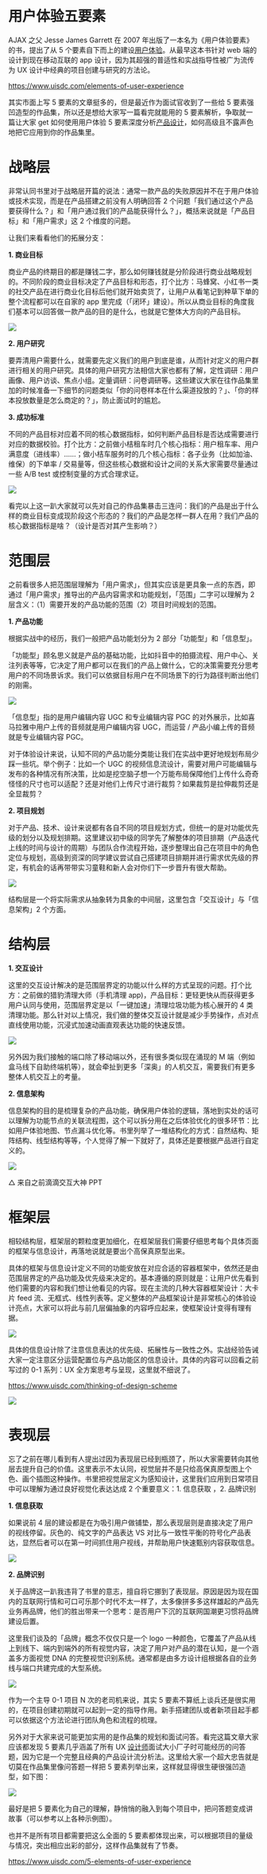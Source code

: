 # 用户体验五要素

AJAX 之父 Jesse James Garrett 在 2007 年出版了一本名为《用户体验要素》的书，提出了从 5 个要素自下而上的建设[用户体验](https://www.uisdc.com/topic/%e7%94%a8%e6%88%b7%e4%bd%93%e9%aa%8c "用户体验")。从最早这本书针对 web 端的设计到现在移动互联的 app 设计，因为其超强的普适性和实战指导性被广为流传为 UX 设计中经典的项目创建与研究的方法论。

<https://www.uisdc.com/elements-of-user-experience>

其实市面上写 5 要素的文章挺多的，但是最近作为面试官收到了一些给 5 要素强凹造型的作品集，所以还是想给大家写一篇看完就能用的 5 要素解析，争取就一篇让大家 get 如何使用用户体验 5 要素深度分析[产品设计](https://www.uisdc.com/tag/%e4%ba%a7%e5%93%81%e8%ae%be%e8%ae%a1 "产品设计")，如何高级且不露声色地把它应用到你的作品集里。

# 战略层

非常认同书里对于战略层开篇的说法：通常一款产品的失败原因并不在于用户体验或技术实现，而是在产品搭建之前没有人明确回答 2 个问题「我们通过这个产品要获得什么？」和「用户通过我们的产品能获得什么？」，概括来说就是「产品目标」和「用户需求」这 2 个维度的问题。

让我们来看看他们的拓展分支：

**1. 商业目标**

商业产品的终期目的都是赚钱二字，那么如何赚钱就是分阶段进行商业战略规划的。不同阶段的商业目标决定了产品目标和形态，打个比方：马蜂窝、小红书一类的社交产品在进行商业化目标后他们就开始卖货了，让用户从看笔记到种草下单的整个流程都可以在自家的 app 里完成（「闭环」建设）。所以从商业目标的角度我们基本可以回答做一款产品的目的是什么，也就是它整体大方向的产品目标。

![](https://qhdtc.oss-cn-chengdu.aliyuncs.com/obsidian/uisdc-ty-20200511-2.jpg)

**2. 用户研究**

要弄清用户需要什么，就需要先定义我们的用户到底是谁，从而针对定义的用户群进行相关的用户研究。具体的用户研究方法相信大家也都有了解，定性调研：用户画像、用户访谈、焦点小组。定量调研：问卷调研等。这些建议大家在往作品集里加的时候准备一下细节的问题类似「你的问卷样本在什么渠道投放的？」、「你的样本投放数量是怎么商定的？」，防止面试时的尴尬。

**3. 成功标准**

不同的产品目标对应着不同的核心数据指标，如何判断产品目标是否达成需要进行对应的数据校验。打个比方：之前做小桔租车时几个核心指标：用户租车率、用户满意度（进线率）……；做小桔车服务时的几个核心指标：各子业务（比如加油、维保）的下单率 / 交易量等，但这些核心数据和设计之间的关系大家需要尽量通过一些 A/B test 或控制变量的方式合理求证。

![](https://qhdtc.oss-cn-chengdu.aliyuncs.com/obsidian/uisdc-ty-20200511-3.jpg)

看完以上这一趴大家就可以先对自己的作品集暴击三连问：我们的产品是出于什么样的商业目标变成现阶段这个形态的？我们的产品是怎样一群人在用？我们产品的核心数据指标是啥？（设计是否对其产生影响？）

# 范围层

之前看很多人把范围层理解为「用户需求」，但其实应该是更具象一点的东西，即通过「用户需求」推导出的产品内容需求和功能规划，「范围」二字可以理解为 2 层含义：（1）需要开发的产品功能的范围（2）项目时间规划的范围。

**1. 产品功能**

根据实战中的经历，我们一般把产品功能划分为 2 部分「功能型」和「信息型」。

「功能型」顾名思义就是产品的基础功能，比如抖音中的拍摄流程、用户中心、关注列表等等，它决定了用户都可以在我们的产品上做什么，它的决策需要充分思考用户的不同场景诉求。我们可以依据目标用户在不同场景下的行为路径判断出他们的刚需。

![](https://qhdtc.oss-cn-chengdu.aliyuncs.com/obsidian/uisdc-ty-20200511-4.jpg)

「信息型」指的是用户编辑内容 UGC 和专业编辑内容 PGC 的对外展示，比如喜马拉雅中用户上传的音频就是用户编辑内容 UGC，而运营 / 产品小编上传的音频就是专业编辑内容 PGC。

对于体验设计来说，认知不同的产品功能分类能让我们在实战中更好地规划布局少踩一些坑。举个例子：比如一个 UGC 的视频信息流设计，需要对用户可能编辑与发布的各种情况有所决策，比如是挖空脑子想一个万能布局保障他们上传什么奇奇怪怪的尺寸也可以适配？还是对他们上传尺寸进行裁剪？如果裁剪是拉伸裁剪还是全显裁剪？

**2. 项目规划**

对于产品、技术、设计来说都有各自不同的项目规划方式，但统一的是对功能优先级的划分以及规划排期。这里建议初中级的同学先了解整体的项目排期（产品迭代上线的时间与设计的周期）与团队合作流程开始，逐步整理出自己在项目中的角色定位与规划，高级到资深的同学建议尝试自己搭建项目排期并进行需求优先级的界定，有机会的话再带带实习童鞋和新人会对你们下一步晋升有很大帮助。

![](https://qhdtc.oss-cn-chengdu.aliyuncs.com/obsidian/uisdc-ty-20200511-5.jpg)

结构层是一个将实际需求从抽象转为具象的中间层，这里包含「交互设计」与「信息架构」2 个方面。

# 结构层

**1. 交互设计**

这里的交互设计解决的是范围层界定的功能以什么样的方式呈现的问题。打个比方：之前做的猎豹清理大师（手机清理 app)，产品目标：更轻更快从而获得更多用户认同与使用，范围层界定是以「一键加速」清理垃圾功能为核心展开的 4 类清理功能。那么针对以上情况，我们做的整体交互设计就是减少手势操作，点对点直线使用功能，沉浸式加速动画直观表达功能的快速反馈。

![](https://qhdtc.oss-cn-chengdu.aliyuncs.com/obsidian/uisdc-ty-20200511-1.gif)

另外因为我们接触的端口除了移动端以外，还有很多类似现在涌现的 M 端（例如盒马线下自助终端机等），就会牵扯到更多「深奥」的人机交互，需要我们有更多整体人机交互上的考量。

**2. 信息架构**

信息架构的目的是梳理复杂的产品功能，确保用户体验的逻辑，落地到实处的话可以理解为功能节点的关联流程图，这个可以拆分用在之后体验优化的很多环节：比如用户体验地图、节点漏斗优化等。书里列举了一堆结构化的方式：自然结构、矩阵结构、线型结构等等，个人觉得了解一下就好了，具体还是要根据产品进行自定义的。

![](https://qhdtc.oss-cn-chengdu.aliyuncs.com/obsidian/uisdc-ty-20200511-6.jpg)

△ 来自之前滴滴交互大神 PPT

# 框架层

相较结构层，框架层的颗粒度更加细化，在框架层我们需要仔细思考每个具体页面的框架与信息设计，再落地说就是要出个高保真原型出来。

具体的框架与信息设计定义不同的功能安放在对应合适的容器框架中，依然还是由范围层界定的产品功能及优先级来决定的。基本遵循的原则就是：让用户优先看到他们需要的内容和我们想让他看见的内容。现在主流的几种大容器框架设计：大卡片 feed 流、无框式、线性列表等。定义整体的产品框架设计是非常核心的体验设计亮点，大家可以将此与前几层偏抽象的内容呼应起来，使框架设计变得有理有据。

![](https://qhdtc.oss-cn-chengdu.aliyuncs.com/obsidian/uisdc-ty-20200511-7.jpg)

具体的信息设计除了注意信息表达的优先级、拓展性与一致性之外。实战经验告诫大家一定注意区分运营配置位与产品功能区的信息设计。具体的内容可以回看之前写过的 0-1 系列：UX 全方案思考与呈现，这里就不细说了。

<https://www.uisdc.com/thinking-of-design-scheme>

![](https://qhdtc.oss-cn-chengdu.aliyuncs.com/obsidian/uisdc-ty-20200511-8.jpg)

# 表现层

忘了之前在哪儿看到有人提出过因为表现层已经到瓶颈了，所以大家需要转向其他层去提升自己的价值。这里表示不太认同，视觉层并不是只给高保真原型图上个色、画个插图这种操作。书里把视觉层定义为感知设计，这里我们应用到日常项目中可以理解为通过良好视觉化表达达成 2 个重要意义：1. 信息获取 ，2. 品牌识别

**1. 信息获取**

如果说前 4 层的建设都是在为吸引用户做铺垫，那么表现层则是直接决定了用户的视线停留。灰色的、纯文字的产品表达 VS 对比与一致性平衡的符号化产品表达，显然后者可以在第一时间抓住用户视线，并帮助用户快速甄别内容获取信息。

![](https://qhdtc.oss-cn-chengdu.aliyuncs.com/obsidian/uisdc-ty-20200511-9.jpg)

**2. 品牌识别**

关于品牌这一趴我违背了书里的意志，擅自将它挪到了表现层。原因是因为现在国内的互联网行情和可口可乐那个时代不太一样了，太多像拼多多这样雄起的产品先业务再品牌，他们的胜出带来一个思考：是否用户下沉的互联网国潮更习惯将品牌建设后置。

这里我们谈及的「品牌」概念不仅仅只是一个 logo 一种颜色，它覆盖了产品从线上到线下、端内到端外的所有视觉内容，决定了用户对产品的潜在认知，是一个涵盖多方面视觉 DNA 的完整视觉识别系统。通常都是由多方设计组根据各自的业务线与端口共建完成的大型系统。

![](https://qhdtc.oss-cn-chengdu.aliyuncs.com/obsidian/uisdc-ty-20200511-10.jpg)

作为一个主导 0-1 项目 N 次的老司机来说，其实 5 要素不算纸上谈兵还是很实用的，在项目创建初期就可以起到一定的指导作用。新手搭建团队或者新项目起手都可以依据这个方法论进行团队角色和流程的梳理。

另外对于大家来说可能更加实用的是作品集的规划和面试问答。看完这篇文章大家应该都发现 5 要素几乎涵盖了所有 UX [设计师](https://www.uisdc.com/tag/%e8%ae%be%e8%ae%a1%e5%b8%88 "设计师")面试大小厂子时可能经历的问答题，因为它是一个完整且经典的产品设计流分析法。这里给大家一个超大忠告就是切莫在作品集里像问答题一样把 5 要素列举出来，这样就显得很生硬很强凹造型，如下图：

![](https://qhdtc.oss-cn-chengdu.aliyuncs.com/obsidian/uisdc-ty-20200511-11.jpg)

最好是把 5 要素化为自己的理解，静悄悄的融入到每个项目中，把问答题变成讲故事（可以参考以上各种示例图）。

也并不是所有项目都需要把这么全面的 5 要素都体现出来，可以根据项目的量级与情况，突出相应出彩的部分，这样作品集就有了节奏。

<https://www.uisdc.com/5-elements-of-user-experience>
